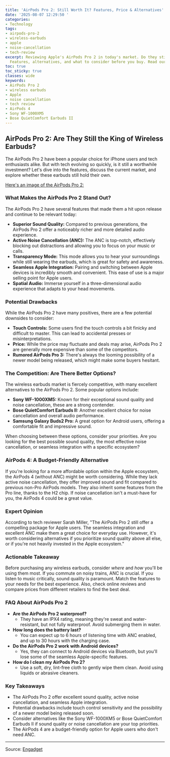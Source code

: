 ```yaml
---
title: 'AirPods Pro 2: Still Worth It? Features, Price & Alternatives'
date: '2025-08-07 12:29:50 '
categories:
- Technology
tags:
- airpods-pro-2
- wireless-earbuds
- apple
- noise-cancellation
- tech-review
excerpt: Reviewing Apple's AirPods Pro 2 in today's market. Do they still hold up?
  Features, alternatives, and what to consider before you buy. Read our review!
toc: true
toc_sticky: true
classes: wide
keywords:
- AirPods Pro 2
- wireless earbuds
- Apple
- noise cancellation
- tech review
- AirPods 4
- Sony WF-1000XM5
- Bose QuietComfort Earbuds II
---
```


## AirPods Pro 2: Are They Still the King of Wireless Earbuds?

The AirPods Pro 2 have been a popular choice for iPhone users and tech enthusiasts alike. But with tech evolving so quickly, is it still a worthwhile investment? Let's dive into the features, discuss the current market, and explore whether these earbuds still hold their own.

[Here's an image of the AirPods Pro 2: ](https://o.aolcdn.com/images/dims?image_uri=https%3A%2F%2Fs.yimg.com%2Fos%2Fcreatr-uploaded-images%2F2025-08%2F32ab25a0-7207-11f0-9b7b-11e956cff802&resize=1400%2C978&client=19f2b5e49a271b2bde77&signature=a9f335afced9cfcb53bfb28dd0bf6882c0eac0a3)

### What Makes the AirPods Pro 2 Stand Out?

The AirPods Pro 2 have several features that made them a hit upon release and continue to be relevant today:

*   **Superior Sound Quality:** Compared to previous generations, the AirPods Pro 2 offer a noticeably richer and more detailed audio experience.
*   **Active Noise Cancellation (ANC):** The ANC is top-notch, effectively blocking out distractions and allowing you to focus on your music or calls.
*   **Transparency Mode:** This mode allows you to hear your surroundings while still wearing the earbuds, which is great for safety and awareness.
*   **Seamless Apple Integration:** Pairing and switching between Apple devices is incredibly smooth and convenient. This ease of use is a major selling point for Apple users.
*   **Spatial Audio:** Immerse yourself in a three-dimensional audio experience that adapts to your head movements.

### Potential Drawbacks

While the AirPods Pro 2 have many positives, there are a few potential downsides to consider:

*   **Touch Controls:** Some users find the touch controls a bit finicky and difficult to master. This can lead to accidental presses or misinterpretations.
*   **Price:** While the price may fluctuate and deals may arise, AirPods Pro 2 are generally more expensive than some of the competitors.
*   **Rumored AirPods Pro 3:** There's always the looming possibility of a newer model being released, which might make some buyers hesitant.

### The Competition: Are There Better Options?

The wireless earbuds market is fiercely competitive, with many excellent alternatives to the AirPods Pro 2. Some popular options include:

*   **Sony WF-1000XM5:** Known for their exceptional sound quality and noise cancellation, these are a strong contender.
*   **Bose QuietComfort Earbuds II:** Another excellent choice for noise cancellation and overall audio performance.
*   **Samsung Galaxy Buds2 Pro:** A great option for Android users, offering a comfortable fit and impressive sound.

When choosing between these options, consider your priorities. Are you looking for the best possible sound quality, the most effective noise cancellation, or seamless integration with a specific ecosystem?

### AirPods 4: A Budget-Friendly Alternative

If you're looking for a more affordable option within the Apple ecosystem, the AirPods 4 (without ANC) might be worth considering. While they lack active noise cancellation, they offer improved sound and fit compared to previous non-Pro AirPods models. They also inherit some features from the Pro line, thanks to the H2 chip. If noise cancellation isn't a must-have for you, the AirPods 4 could be a great value.

### Expert Opinion

According to tech reviewer Sarah Miller, "The AirPods Pro 2 still offer a compelling package for Apple users. The seamless integration and excellent ANC make them a great choice for everyday use. However, it's worth considering alternatives if you prioritize sound quality above all else, or if you're not heavily invested in the Apple ecosystem."

### Actionable Takeaway

Before purchasing any wireless earbuds, consider *where* and *how* you'll be using them most. If you commute on noisy trains, ANC is crucial. If you listen to music critically, sound quality is paramount. Match the features to your needs for the best experience. Also, check online reviews and compare prices from different retailers to find the best deal.

### FAQ About AirPods Pro 2

*   **Are the AirPods Pro 2 waterproof?**
    *   They have an IPX4 rating, meaning they're sweat and water-resistant, but not fully waterproof. Avoid submerging them in water.
*   **How long does the battery last?**
    *   You can expect up to 6 hours of listening time with ANC enabled, and up to 30 hours with the charging case.
*   **Do the AirPods Pro 2 work with Android devices?**
    *   Yes, they can connect to Android devices via Bluetooth, but you'll lose some of the seamless Apple-specific features.
*   **How do I clean my AirPods Pro 2?**
    *   Use a soft, dry, lint-free cloth to gently wipe them clean. Avoid using liquids or abrasive cleaners.

### Key Takeaways

*   The AirPods Pro 2 offer excellent sound quality, active noise cancellation, and seamless Apple integration.
*   Potential drawbacks include touch control sensitivity and the possibility of a newer model being released soon.
*   Consider alternatives like the Sony WF-1000XM5 or Bose QuietComfort Earbuds II if sound quality or noise cancellation are your top priorities.
*   The AirPods 4 are a budget-friendly option for Apple users who don't need ANC.

---

Source: [Engadget](https://www.engadget.com/deals/pick-up-apples-airpods-pro-2-while-theyre-on-sale-for-169-142401232.html?src=rss)